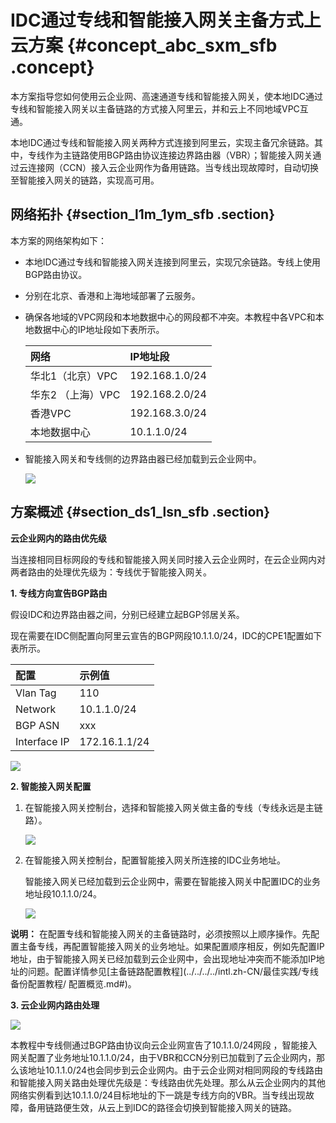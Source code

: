 # IDC通过专线和智能接入网关主备方式上云方案 {#concept_abc_sxm_sfb .concept}

本方案指导您如何使用云企业网、高速通道专线和智能接入网关，使本地IDC通过专线和智能接入网关以主备链路的方式接入阿里云，并和云上不同地域VPC互通。

本地IDC通过专线和智能接入网关两种方式连接到阿里云，实现主备冗余链路。其中，专线作为主链路使用BGP路由协议连接边界路由器（VBR）；智能接入网关通过云连接网（CCN）接入云企业网作为备用链路。当专线出现故障时，自动切换至智能接入网关的链路，实现高可用。

## 网络拓扑 {#section_l1m_1ym_sfb .section}

本方案的网络架构如下：

-   本地IDC通过专线和智能接入网关连接到阿里云，实现冗余链路。专线上使用BGP路由协议。
-   分别在北京、香港和上海地域部署了云服务。
-   确保各地域的VPC网段和本地数据中心的网段都不冲突。本教程中各VPC和本地数据中心的IP地址段如下表所示。

    |网络|IP地址段|
    |:-|:----|
    |华北1（北京）VPC|192.168.1.0/24|
    |华东2 （上海）VPC|192.168.2.0/24|
    |香港VPC|192.168.3.0/24|
    |本地数据中心|10.1.1.0/24|

-   智能接入网关和专线侧的边界路由器已经加载到云企业网中。

    ![](http://static-aliyun-doc.oss-cn-hangzhou.aliyuncs.com/assets/img/60922/154173188930839_zh-CN.png)


## 方案概述 {#section_ds1_lsn_sfb .section}

**云企业网内的路由优先级**

当连接相同目标网段的专线和智能接入网关同时接入云企业网时，在云企业网内对两者路由的处理优先级为：专线优于智能接入网关。

**1. 专线方向宣告BGP路由**

假设IDC和边界路由器之间，分别已经建立起BGP邻居关系。

现在需要在IDC侧配置向阿里云宣告的BGP网段10.1.1.0/24，IDC的CPE1配置如下表所示。

|配置|示例值|
|:-|:--|
|Vlan Tag|110|
|Network|10.1.1.0/24|
|BGP ASN|xxx|
|Interface IP|172.16.1.1/24|

![](http://static-aliyun-doc.oss-cn-hangzhou.aliyuncs.com/assets/img/60922/154173188930840_zh-CN.png)

**2. 智能接入网关配置**

1.  在智能接入网关控制台，选择和智能接入网关做主备的专线（专线永远是主链路）。

    ![](http://static-aliyun-doc.oss-cn-hangzhou.aliyuncs.com/assets/img/60922/154173188930841_zh-CN.png)

2.  在智能接入网关控制台，配置智能接入网关所连接的IDC业务地址。

    智能接入网关已经加载到云企业网中，需要在智能接入网关中配置IDC的业务地址段10.1.1.0/24。

    ![](http://static-aliyun-doc.oss-cn-hangzhou.aliyuncs.com/assets/img/60922/154173188930842_zh-CN.png)


**说明：** 在配置专线和智能接入网关的主备链路时，必须按照以上顺序操作。先配置主备专线，再配置智能接入网关的业务地址。如果配置顺序相反，例如先配置IP地址，由于智能接入网关已经加载到云企业网中，会出现地址冲突而不能添加IP地址的问题。配置详情参见[主备链路配置教程](../../../../intl.zh-CN/最佳实践/专线备份配置教程/ 配置概览.md#)。

**3. 云企业网内路由处理**

![](http://static-aliyun-doc.oss-cn-hangzhou.aliyuncs.com/assets/img/60922/154173188930843_zh-CN.png)

本教程中专线侧通过BGP路由协议向云企业网宣告了10.1.1.0/24网段 ，智能接入网关配置了业务地址10.1.1.0/24，由于VBR和CCN分别已加载到了云企业网内，那么该地址10.1.1.0/24也会同步到云企业网内。由于云企业网对相同网段的专线路由和智能接入网关路由处理优先级是：专线路由优先处理。那么从云企业网内的其他网络实例看到达10.1.1.0/24目标地址的下一跳是专线方向的VBR。当专线出现故障，备用链路便生效，从云上到IDC的路径会切换到智能接入网关的链路。

